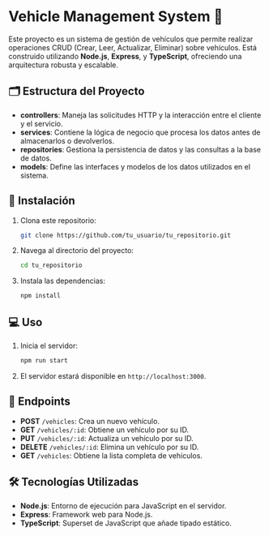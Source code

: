 # Vehicle Management System 🚗

Este proyecto es un sistema de gestión de vehículos que permite realizar operaciones CRUD (Crear, Leer, Actualizar, Eliminar) sobre vehículos. Está construido utilizando **Node.js**, **Express**, y **TypeScript**, ofreciendo una arquitectura robusta y escalable.

## 🗂 Estructura del Proyecto

- **controllers**: Maneja las solicitudes HTTP y la interacción entre el cliente y el servicio.
- **services**: Contiene la lógica de negocio que procesa los datos antes de almacenarlos o devolverlos.
- **repositories**: Gestiona la persistencia de datos y las consultas a la base de datos.
- **models**: Define las interfaces y modelos de los datos utilizados en el sistema.

## 🚀 Instalación

1. Clona este repositorio:
    ```bash
    git clone https://github.com/tu_usuario/tu_repositorio.git
    ```
   
2. Navega al directorio del proyecto:
    ```bash
    cd tu_repositorio
    ```

3. Instala las dependencias:
    ```bash
    npm install
    ```

## 💻 Uso

1. Inicia el servidor:
    ```bash
    npm run start
    ```

2. El servidor estará disponible en `http://localhost:3000`.

## 📑 Endpoints

- **POST** `/vehicles`: Crea un nuevo vehículo.
- **GET** `/vehicles/:id`: Obtiene un vehículo por su ID.
- **PUT** `/vehicles/:id`: Actualiza un vehículo por su ID.
- **DELETE** `/vehicles/:id`: Elimina un vehículo por su ID.
- **GET** `/vehicles`: Obtiene la lista completa de vehículos.

## 🛠️ Tecnologías Utilizadas

- **Node.js**: Entorno de ejecución para JavaScript en el servidor.
- **Express**: Framework web para Node.js.
- **TypeScript**: Superset de JavaScript que añade tipado estático.

